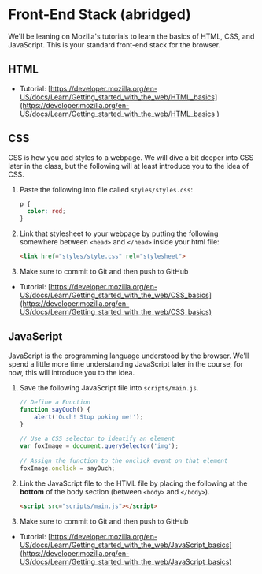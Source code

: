 # Front-End Stack (abridged)

We'll be leaning on Mozilla's tutorials to learn the basics of HTML, CSS, and JavaScript. This is your standard front-end stack for the browser.

## HTML

* Tutorial: [https://developer.mozilla.org/en-US/docs/Learn/Getting_started_with_the_web/HTML_basics](https://developer.mozilla.org/en-US/docs/Learn/Getting_started_with_the_web/HTML_basics
)

## CSS

CSS is how you add styles to a webpage. We will dive a bit deeper into CSS later in the class, but the following will at least introduce you to the idea of CSS.

1. Paste the following into file called `styles/styles.css`:
	
	```css
	p {
	  color: red;
	}
	```
	
2. Link that stylesheet to your webpage by putting the following somewhere between `<head>` and `</head>` inside your html file:

	```html
	<link href="styles/style.css" rel="stylesheet">
	```
	
3. Make sure to commit to Git and then push to GitHub

* Tutorial: [https://developer.mozilla.org/en-US/docs/Learn/Getting_started_with_the_web/CSS_basics](https://developer.mozilla.org/en-US/docs/Learn/Getting_started_with_the_web/CSS_basics)

## JavaScript

JavaScript is the programming language understood by the browser. We'll spend a little more time understanding JavaScript later in the course, for now, this will introduce you to the idea.

1. Save the following JavaScript file into `scripts/main.js`.
		
	```javascript
	// Define a Function
	function sayOuch() {
		alert('Ouch! Stop poking me!');
	}
		
	// Use a CSS selector to identify an element
	var foxImage = document.querySelector('img');
		
	// Assign the function to the onclick event on that element
	foxImage.onclick = sayOuch;
	```
2. Link the JavaScript file to the HTML file by placing the following at the **bottom** of the body section (between `<body>` and `</body>`).

	```html
	<script src="scripts/main.js"></script>
	```

3. Make sure to commit to Git and then push to GitHub

* Tutorial: [https://developer.mozilla.org/en-US/docs/Learn/Getting_started_with_the_web/JavaScript_basics](https://developer.mozilla.org/en-US/docs/Learn/Getting_started_with_the_web/JavaScript_basics)
